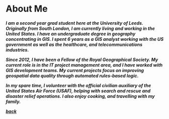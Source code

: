 <h1>About Me</h1>

  <h5>
  <p>I am a second year grad student here at the University of Leeds. Originally from South London, I am currently living and working in the United States.  I have an undergraduate degree in geography concentrating in GIS. I spent 6 years as a GIS analyst working with the US government as well as the healthcare, and telecommunications industries.  
  
  <p>Since 2012, I have been a Fellow of the Royal Geographical Society. My current role is in the IT project management area, and I have   worked with GIS development teams. My current projects focus on improving geospatial data quality through automated rules-based logic.     </p>
  
  <p>In my spare time, I volunteer with the official civilian auxiliary of the United States Air Force (USAF), helping with search and       rescue and disaster relief operations. I also enjoy cooking, and travelling with my family.</p>

<a href="https://jlablacker.github.io/GEOG5991-Portfolio/">back</a>


